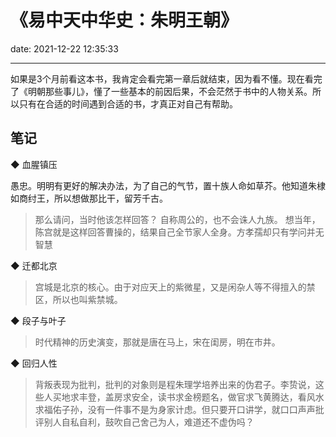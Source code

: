 # 《易中天中华史：朱明王朝》
date: 2021-12-22 12:35:33

---

如果是3个月前看这本书，我肯定会看完第一章后就结束，因为看不懂。现在看完了《明朝那些事儿》，懂了一些基本的前因后果，不会茫然于书中的人物关系。所以只有在合适的时间遇到合适的书，才真正对自己有帮助。

## 笔记


◆ 血腥镇压

愚忠。明明有更好的解决办法，为了自己的气节，置十族人命如草芥。他知道朱棣如商纣王，所以想做那比干，留芳千古。
> 那么请问，当时他该怎样回答？
自称周公的，也不会诛人九族。
想当年，陈宫就是这样回答曹操的，结果自己全节家人全身。方孝孺却只有学问并无智慧


◆ 迁都北京

> 宫城是北京的核心。由于对应天上的紫微星，又是闲杂人等不得擅入的禁区，所以也叫紫禁城。


◆ 段子与叶子

> 时代精神的历史演变，那就是唐在马上，宋在闺房，明在市井。


◆ 回归人性

> 背叛表现为批判，批判的对象则是程朱理学培养出来的伪君子。李贽说，这些人买地求丰登，盖房求安全，读书求金榜题名，做官求飞黄腾达，看风水求福佑子孙，没有一件事不是为身家计虑。但只要开口讲学，就口口声声批评别人自私自利，鼓吹自己舍己为人，难道还不虚伪吗？